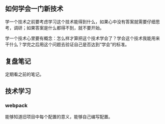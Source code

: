 ## 如何学会一门新技术
学一个技术之前要考虑学习这个技术能得到什么，如果心中没有答案就需要仔细思考，调研；如果答案是什么都得不到，就不要开始。

学一个技术心里要有概念：怎么样才算把这个技术学会了？学会这个技术我能用来干什么？学完之后用这个问题去验证自己是否达到“学会”的标准。

## 复盘笔记

定期看之前的笔记。

## 技术学习

### webpack

能够知道旧项目中每个配置的意义，能够自己编写配置。